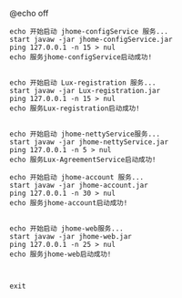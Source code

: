    @echo off

    echo 开始启动 jhome-configService 服务...
    start javaw -jar jhome-configService.jar
    ping 127.0.0.1 -n 15 > nul
    echo 服务jhome-configService启动成功!
     
    
    echo 开始启动 Lux-registration 服务...
    start javaw -jar Lux-registration.jar
    ping 127.0.0.1 -n 15 > nul
    echo 服务Lux-registration启动成功!
    
    
    echo 开始启动 jhome-nettyService服务...
    start javaw -jar jhome-nettyService.jar
    ping 127.0.0.1 -n 5 > nul
    echo 服务Lux-AgreementService启动成功!  
    
    echo 开始启动 jhome-account 服务...
    start javaw -jar jhome-account.jar
    ping 127.0.0.1 -n 30 > nul
    echo 服务jhome-account启动成功!
    
     
    echo 开始启动 jhome-web服务...
    start javaw -jar jhome-web.jar
    ping 127.0.0.1 -n 25 > nul
    echo 服务jhome-web启动成功! 
    
    
    
    exit